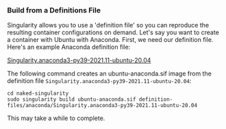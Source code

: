 ### Build from a Definitions File

Singularity allows you to use a \'definition file\' so you can
reproduce the resulting container configurations on demand. Let\'s say
you want to create a container with Ubuntu with Anaconda. First, we need
our definition file. Here\'s an example Anaconda definition file:

[Singularity.anaconda3-py39-2021.11-ubuntu-20.04](https://github.com/mkandes/naked-singularity/blob/master/definition-files/anaconda/Singularity.anaconda3-py39-2021.11-ubuntu-20.04)

The following command creates an ubuntu-anaconda.sif image from the
definition file `Singularity.anaconda3-py39-2021.11-ubuntu-20.04`:

    cd naked-singularity
    sudo singularity build ubuntu-anaconda.sif definition-files/anaconda/Singularity.anaconda3-py39-2021.11-ubuntu-20.04

This may take a while to complete.
